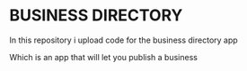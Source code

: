 # BUSINESS DIRECTORY
In this repository i upload code for the business directory app

Which is an app that will let you publish a business 
